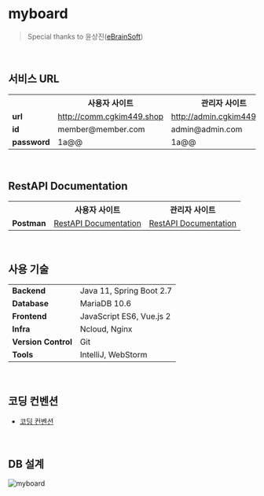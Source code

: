 # myboard
> Special thanks to 윤상진([eBrainSoft](https://www.ebrainsoft.com))

<br/>

## 서비스 URL
<table>
    <th></th>
    <th>사용자 사이트</th>
    <th>관리자 사이트</th>
	<tr>
		<td><strong>url<strong></td>
		<td><a href="http://comm.cgkim449.shop">http://comm.cgkim449.shop</a></td>
        <td><a href="http://admin.cgkim449.shop">http://admin.cgkim449.shop</a></td>
	</tr>
	<tr>
		<td><strong>id<strong></td>
		<td>member@member.com</td>
        <td>admin@admin.com</td>
	</tr>
	<tr>
		<td><strong>password<strong></td>
		<td>1a@@</td>
        <td>1a@@</td>
	</tr>
</table>

<br/>

## RestAPI Documentation

<table>
    <th></th>
    <th>사용자 사이트</th>
    <th>관리자 사이트</th>
	<tr>
		<td><strong>Postman<strong></td>
		<td><a href="https://documenter.getpostman.com/view/20200406/UzBqp5ZD">RestAPI Documentation</a></td>
        <td><a href="https://documenter.getpostman.com/view/20200406/UzBtn43W">RestAPI Documentation</a></td>
	</tr>
</table>

<br/>

## 사용 기술
<table>
	<tr>
		<td><strong>Backend<strong></td>
		<td>Java 11, Spring Boot 2.7</td>
	</tr>
	<tr>
		<td><strong>Database<strong></td>
		<td>MariaDB 10.6</td>
	</tr>
	<tr>
		<td><strong>Frontend<strong></td>
		<td>JavaScript ES6, Vue.js 2</td>
	</tr>
	<tr>
		<td><strong>Infra<strong></td>
		<td>Ncloud, Nginx</td>
	</tr>
	<tr>
		<td><strong>Version Control<strong></td>
		<td>Git</td>
	</tr>
    <tr>
		<td><strong>Tools<strong></td>
		<td>IntelliJ, WebStorm</td>
	</tr>
</table>

<br/>

## 코딩 컨벤션

- [코딩 컨벤션](https://github.com/cgkim449/myboard/blob/main/coding-convention.md)

<br/>

## DB 설계
![myboard](https://user-images.githubusercontent.com/68311318/175452981-3b0d3fd8-5b18-443d-b1d0-45d2b0ea85bb.png)
